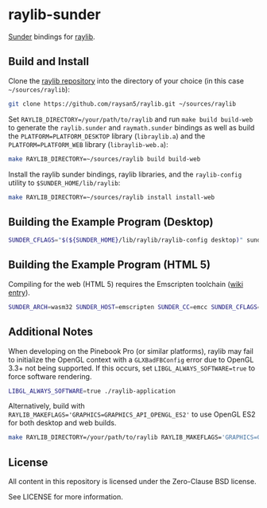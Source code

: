 # raylib-sunder

[Sunder](https://github.com/ashn-dot-dev/sunder) bindings for [raylib](https://www.raylib.com).

## Build and Install
Clone the [raylib repository](https://github.com/raysan5/raylib) into the
directory of your choice (in this case `~/sources/raylib`):

```sh
git clone https://github.com/raysan5/raylib.git ~/sources/raylib
```

Set `RAYLIB_DIRECTORY=/your/path/to/raylib` and run `make build build-web` to
generate the `raylib.sunder` and `raymath.sunder` bindings as well as build the
`PLATFORM=PLATFORM_DESKTOP` library (`libraylib.a`) and the
`PLATFORM=PLATFORM_WEB` library (`libraylib-web.a`):

```sh
make RAYLIB_DIRECTORY=~/sources/raylib build build-web
```

Install the raylib sunder bindings, raylib libraries, and the `raylib-config`
utility to `$SUNDER_HOME/lib/raylib`:

```sh
make RAYLIB_DIRECTORY=~/sources/raylib install install-web
```

## Building the Example Program (Desktop)
```sh
SUNDER_CFLAGS="$(${SUNDER_HOME}/lib/raylib/raylib-config desktop)" sunder-compile -o example examples/example.sunder
```

## Building the Example Program (HTML 5)
Compiling for the web (HTML 5) requires the Emscripten toolchain
([wiki entry](https://github.com/raysan5/raylib/wiki/Working-for-Web-(HTML5))).

```sh
SUNDER_ARCH=wasm32 SUNDER_HOST=emscripten SUNDER_CC=emcc SUNDER_CFLAGS="$(${SUNDER_HOME}/lib/raylib/raylib-config web) -sSINGLE_FILE=1 --shell-file emscripten-shell.html" sunder-compile -o example.html examples/example.sunder
```

## Additional Notes
When developing on the Pinebook Pro (or similar platforms), raylib may fail to
initialize the OpenGL context with a `GLXBadFBConfig` error due to OpenGL 3.3+
not being supported. If this occurs, set `LIBGL_ALWAYS_SOFTWARE=true` to force
software rendering.

```sh
LIBGL_ALWAYS_SOFTWARE=true ./raylib-application
```

Alternatively, build with `RAYLIB_MAKEFLAGS='GRAPHICS=GRAPHICS_API_OPENGL_ES2'`
to use OpenGL ES2 for both desktop and web builds.

```sh
make RAYLIB_DIRECTORY=/your/path/to/raylib RAYLIB_MAKEFLAGS='GRAPHICS=GRAPHICS_API_OPENGL_ES2' all
```

## License
All content in this repository is licensed under the Zero-Clause BSD license.

See LICENSE for more information.
